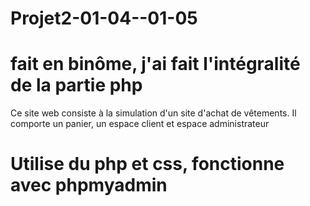 # Projet2-01-04--01-05
# fait en binôme, j'ai fait l'intégralité de la partie php

Ce site web consiste à la simulation d'un site d'achat de vêtements. Il comporte un panier, un espace client et espace administrateur

# Utilise du php et css, fonctionne avec phpmyadmin

